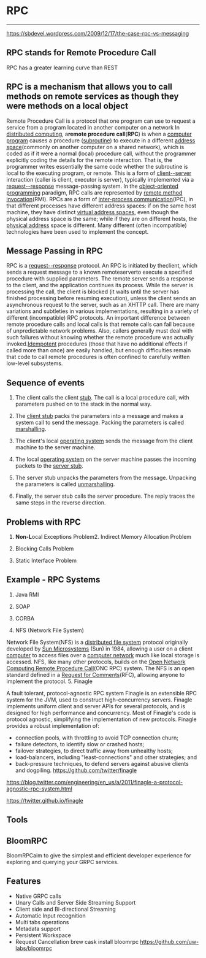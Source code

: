 # RPC

---

<https://sbdevel.wordpress.com/2009/12/17/the-case-rpc-vs-messaging>

## RPC stands for Remote Procedure Call

RPC has a greater learning curve than REST

## RPC is a mechanism that allows you to call methods on remote services as though they were methods on a local object

Remote Procedure Call is a protocol that one program can use to request a service from a program located in another computer on a network
In [distributed computing](https://en.wikipedia.org/wiki/Distributed_computing), a**remote procedure call**(**RPC**) is when a [computer program](https://en.wikipedia.org/wiki/Computer_program) causes a procedure ([subroutine](https://en.wikipedia.org/wiki/Subroutine)) to execute in a different [address space](https://en.wikipedia.org/wiki/Address_space)(commonly on another computer on a shared network), which is coded as if it were a normal (local) procedure call, without the programmer explicitly coding the details for the remote interaction. That is, the programmer writes essentially the same code whether the subroutine is local to the executing program, or remote. This is a form of [client--server](https://en.wikipedia.org/wiki/Client%E2%80%93server_model) interaction (caller is client, executor is server), typically implemented via a [request--response](https://en.wikipedia.org/wiki/Request%E2%80%93response) message-passing system. In the [object-oriented programming](https://en.wikipedia.org/wiki/Object-oriented_programming) paradigm, RPC calls are represented by [remote method invocation](https://en.wikipedia.org/wiki/Remote_method_invocation)(RMI).
RPCs are a form of [inter-process communication](https://en.wikipedia.org/wiki/Inter-process_communication)(IPC), in that different processes have different address spaces: if on the same host machine, they have distinct [virtual address spaces](https://en.wikipedia.org/wiki/Virtual_address_space), even though the physical address space is the same; while if they are on different hosts, the [physical address](https://en.wikipedia.org/wiki/Physical_address) space is different. Many different (often incompatible) technologies have been used to implement the concept.

## Message Passing in RPC

RPC is a [request--response](https://en.wikipedia.org/wiki/Request%E2%80%93response) protocol. An RPC is initiated by theclient, which sends a request message to a known remoteserverto execute a specified procedure with supplied parameters. The remote server sends a response to the client, and the application continues its process. While the server is processing the call, the client is blocked (it waits until the server has finished processing before resuming execution), unless the client sends an asynchronous request to the server, such as an XHTTP call. There are many variations and subtleties in various implementations, resulting in a variety of different (incompatible) RPC protocols.
An important difference between remote procedure calls and local calls is that remote calls can fail because of unpredictable network problems. Also, callers generally must deal with such failures without knowing whether the remote procedure was actually invoked.[Idempotent](https://en.wikipedia.org/wiki/Idempotent) procedures (those that have no additional effects if called more than once) are easily handled, but enough difficulties remain that code to call remote procedures is often confined to carefully written low-level subsystems.

## Sequence of events

1. The client calls the client [stub](https://en.wikipedia.org/wiki/Stub_(distributed_computing)). The call is a local procedure call, with parameters pushed on to the stack in the normal way.

2. The [client stub](https://en.wikipedia.org/wiki/Class_stub) packs the parameters into a message and makes a system call to send the message. Packing the parameters is called [marshalling](https://en.wikipedia.org/wiki/Marshalling_(computer_science)).

3. The client's local [operating system](https://en.wikipedia.org/wiki/Operating_system) sends the message from the client machine to the server machine.

4. The local [operating system](https://en.wikipedia.org/wiki/Operating_system) on the server machine passes the incoming packets to the [server stub](https://en.wikipedia.org/wiki/Class_skeleton).

5. The server stub unpacks the parameters from the message. Unpacking the parameters is called [unmarshalling](https://en.wikipedia.org/wiki/Unmarshalling).

6. Finally, the server stub calls the server procedure. The reply traces the same steps in the reverse direction.

## Problems with RPC

1. **Non-L**ocal Exceptions Problem2. Indirect Memory Allocation Problem

3. Blocking Calls Problem

4. Static Interface Problem

## Example - RPC Systems

1. Java RMI

2. SOAP

3. CORBA

4. NFS (Network File System)

Network File System(NFS) is a [distributed file system](https://en.wikipedia.org/wiki/Distributed_file_system) protocol originally developed by [Sun Microsystems](https://en.wikipedia.org/wiki/Sun_Microsystems) (Sun) in 1984, allowing a user on a client [computer](https://en.wikipedia.org/wiki/Computer) to access files over a [computer network](https://en.wikipedia.org/wiki/Computer_network) much like local storage is accessed. NFS, like many other protocols, builds on the [Open Network Computing Remote Procedure Call](https://en.wikipedia.org/wiki/Open_Network_Computing_Remote_Procedure_Call)(ONC RPC) system. The NFS is an open standard defined in a [Request for Comments](https://en.wikipedia.org/wiki/Request_for_Comments)(RFC), allowing anyone to implement the protocol.
5. Finagle

A fault tolerant, protocol-agnostic RPC system
Finagle is an extensible RPC system for the JVM, used to construct high-concurrency servers. Finagle implements uniform client and server APIs for several protocols, and is designed for high performance and concurrency. Most of Finagle's code is protocol agnostic, simplifying the implementation of new protocols.
Finagle provides a robust implementation of:

- connection pools, with throttling to avoid TCP connection churn;
- failure detectors, to identify slow or crashed hosts;
- failover strategies, to direct traffic away from unhealthy hosts;
- load-balancers, including "least-connections" and other strategies; and
- back-pressure techniques, to defend servers against abusive clients and dogpiling.
<https://github.com/twitter/finagle>

<https://blog.twitter.com/engineering/en_us/a/2011/finagle-a-protocol-agnostic-rpc-system.html>

<https://twitter.github.io/finagle>

## Tools

## BloomRPC

BloomRPCaim to give the simplest and efficient developer experience for exploring and querying your GRPC services.

## Features

- Native GRPC calls
- Unary Calls and Server Side Streaming Support
- Client side and Bi-directional Streaming
- Automatic Input recognition
- Multi tabs operations
- Metadata support
- Persistent Workspace
- Request Cancellation
brew cask install bloomrpc
<https://github.com/uw-labs/bloomrpc>
